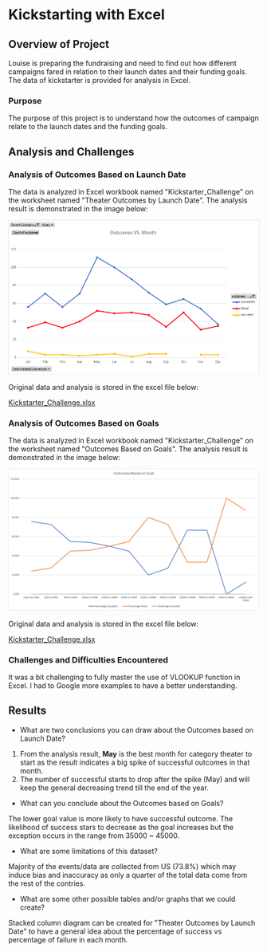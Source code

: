 # Kickstarting with Excel

## Overview of Project
Louise is preparing the fundraising and need to find out how different campaigns fared in relation to their launch dates and their funding goals. The data of kickstarter is provided for analysis in Excel.

### Purpose
The purpose of this project is to understand how the outcomes of campaign relate to the launch dates and the funding goals.

## Analysis and Challenges

### Analysis of Outcomes Based on Launch Date
The data is analyzed in Excel workbook named "Kickstarter_Challenge" on the worksheet named "Theater Outcomes by Launch Date". The analysis result is demonstrated in the image below:

![Theater_Outcomes_vs_Launch.png](resources/Theater_Outcomes_vs_Launch.png)

Original data and analysis is stored in the excel file below:

[Kickstarter_Challenge.xlsx](Kickstarter_Challenge.xlsx)

### Analysis of Outcomes Based on Goals
The data is analyzed in Excel workbook named "Kickstarter_Challenge" on the worksheet named "Outcomes Based on Goals". The analysis result is demonstrated in the image below:

![Outcomes_vs_Goals.png](resources/Outcomes_vs_Goals.png)

Original data and analysis is stored in the excel file below:

[Kickstarter_Challenge.xlsx](Kickstarter_Challenge.xlsx)

### Challenges and Difficulties Encountered
It was a bit challenging to fully master the use of VLOOKUP function in Excel. I had to Google more examples to have a better understanding.

## Results

- What are two conclusions you can draw about the Outcomes based on Launch Date?
1. From the analysis result, **May** is the best month for category theater to start as the result indicates a big spike of successful outcomes in that month.
2. The number of successful starts to drop after the spike (May) and will keep the general decreasing trend till the end of the year.

- What can you conclude about the Outcomes based on Goals?

The lower goal value is more likely to have successful outcome. The likelihood of success stars to decrease as the goal increases but the exception occurs in the range from 35000 ~ 45000.

- What are some limitations of this dataset?

Majority of the events/data are collected from US (73.8%) which may induce bias and inaccuracy as only a quarter of the total data come from the rest of the contries.

- What are some other possible tables and/or graphs that we could create?

Stacked column diagram can be created for "Theater Outcomes by Launch Date" to have a general idea about the percentage of success vs percentage of failure in each month.

